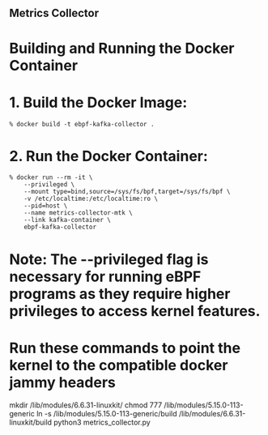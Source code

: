 ## Metrics Collector
# Building and Running the Docker Container

# 1. Build the Docker Image:

    % docker build -t ebpf-kafka-collector .

# 2. Run the Docker Container:

    % docker run --rm -it \
        --privileged \
        --mount type=bind,source=/sys/fs/bpf,target=/sys/fs/bpf \
        -v /etc/localtime:/etc/localtime:ro \
        --pid=host \
        --name metrics-collector-mtk \
        --link kafka-container \
        ebpf-kafka-collector


# Note: The --privileged flag is necessary for running eBPF programs as they require higher privileges to access kernel features.

# Run these commands to point the kernel to the compatible docker jammy headers
mkdir /lib/modules/6.6.31-linuxkit/
chmod 777 /lib/modules/5.15.0-113-generic
ln -s /lib/modules/5.15.0-113-generic/build /lib/modules/6.6.31-linuxkit/build
python3 metrics_collector.py